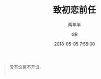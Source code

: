 ﻿---
layout:     post
title:      "致初恋前任"
subtitle:   "两年半"
date:       2018-05-05 7:55:00
author:     "GR"
header-img: "img/post-bg-myLove.jpg"
tags:
    - 恋爱
    - 失恋
    - Lover
---

> 没有谁离不开谁。<br><br>
> 

